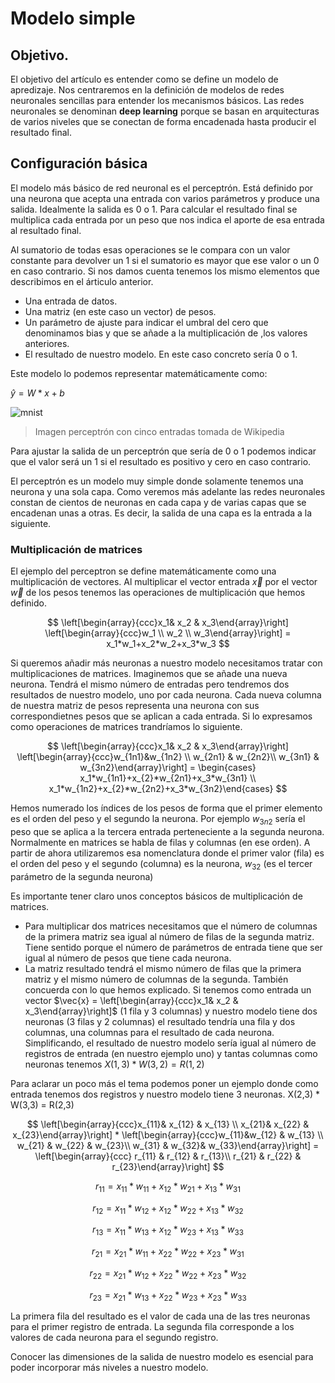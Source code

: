 # Modelo simple

## Objetivo.
El objetivo del artículo es entender como se define un modelo de apredizaje. Nos centraremos 
en la definición de modelos de redes neuronales sencillas para entender los mecanismos básicos.
Las redes neuronales se denominan **deep learning** porque se basan en arquitecturas de varios niveles que se
conectan de forma encadenada hasta producir el resultado final.

## Configuración básica


El modelo más básico de red neuronal es el perceptrón. Está definido por una neurona que acepta una entrada con varios parámetros y produce una salida. Idealmente la salida es 0 o 1. Para calcular el resultado final se multiplica cada entrada por un peso que nos indica el aporte de esa entrada al resultado final.

 Al sumatorio de todas esas operaciones se le compara con un valor constante para devolver un 1 si el sumatorio es mayor que ese valor o un 0  en caso contrario. Si nos damos cuenta tenemos los mismo elementos que describimos en el árticulo anterior.
- Una entrada de datos.
- Una matriz (en este caso un vector) de pesos.
- Un parámetro de ajuste para indicar el umbral del cero que denominamos bias y que se añade a la multiplicación de ,los valores anteriores.
- El resultado de nuestro modelo. En este caso concreto sería 0 o 1.

Este modelo lo podemos representar matemáticamente como:

$\hat{y}=W*x + b$

![mnist](/images/Perceptron.svg)
> Imagen perceptrón con cinco entradas tomada de Wikipedia

Para ajustar la salida de un perceptrón que sería de 0 o 1 podemos indicar que el valor será un 1 si el resultado es positivo y cero en caso contrario.

El perceptrón es un modelo muy simple donde solamente tenemos una neurona y una sola capa. Como veremos más adelante las redes neuronales constan de cientos de neuronas en cada capa y de varias capas que se encadenan unas a otras. Es decir, la salida de una capa es la entrada a la siguiente.

### Multiplicación de matrices

El ejemplo del perceptron se define matemáticamente como una multiplicación de vectores. Al multiplicar el vector entrada $\vec{x}$ por el vector $\vec{w}$ de los pesos tenemos las operaciones de multiplicación que hemos definido.

$$
\left[\begin{array}{ccc}x_1& x_2 & x_3\end{array}\right] \left[\begin{array}{ccc}w_1 \\ w_2 \\ w_3\end{array}\right] = x_1*w_1+x_2*w_2+x_3*w_3
$$

Si queremos añadir más neuronas a nuestro modelo necesitamos tratar con multiplicaciones de matrices. Imaginemos que se añade una nueva neurona. Tendrá el mismo número de entradas pero tendremos dos resultados de nuestro modelo, uno por cada neurona. Cada nueva columna de nuestra matriz de pesos representa una neurona con sus correspondietnes pesos que se aplican a cada entrada. Si lo expresamos como operaciones de matrices trandríamos lo siguiente.


$$
\left[\begin{array}{ccc}x_1& x_2 & x_3\end{array}\right] \left[\begin{array}{ccc}w_{1n1}&w_{1n2} \\ w_{2n1} & w_{2n2}\\ w_{3n1} & w_{3n2}\end{array}\right] = \begin{cases} x_1*w_{1n1}+x_{2}*w_{2n1}+x_3*w_{3n1} \\ x_1*w_{1n2}+x_{2}*w_{2n2}+x_3*w_{3n2}\end{cases}
$$

Hemos numerado los índices de los pesos de forma que el primer elemento es el orden del peso y el segundo la neurona. Por ejemplo $w_{3n2}$ sería el peso que se aplica a la tercera entrada perteneciente a la segunda neurona. Normalmente en matrices se habla de filas y columnas (en ese orden). A partir de ahora utilizaremos esa nomenclatura donde el primer valor (fila) es el orden del peso y el segundo (columna) es la neurona, $w_{32}$ (es el tercer parámetro de la segunda neurona)

Es importante tener claro unos conceptos básicos de multiplicación de matrices.
- Para multiplicar dos matrices necesitamos que el número de columnas de la primera matriz sea igual al número de filas de la segunda matriz. Tiene sentido porque el número de parámetros de entrada tiene que ser igual al número de pesos que tiene cada neurona.
- La matriz resultado tendrá el mismo número de filas que la primera matriz y el mismo número de columnas de la segunda. También concuerda con lo que hemos explicado. Si tenemos como entrada un vector $\vec{x} = \left[\begin{array}{ccc}x_1& x_2 & x_3\end{array}\right]$ (1 fila y 3 columnas) y nuestro modelo tiene dos neuronas (3 filas y 2 columnas) el resultado tendría una fila y dos columnas, una columnas para el resultado de cada neurona. Simplificando, el resultado de nuestro modelo sería igual al número de registros de entrada (en nuestro ejemplo uno) y tantas columnas como neuronas tenemos $X(1,3) * W(3,2) = R(1,2)$
  
Para aclarar un poco más el tema podemos poner un ejemplo donde como entrada tenemos dos registros y nuestro modelo tiene 3 neuronas. X(2,3) * W(3,3) = R(2,3)

$$
\left[\begin{array}{ccc}x_{11}& x_{12} & x_{13} \\ x_{21}& x_{22} & x_{23}\end{array}\right] * \left[\begin{array}{ccc}w_{11}&w_{12} & w_{13} \\ w_{21} & w_{22} & w_{23}\\ w_{31} & w_{32}& w_{33}\end{array}\right] = \left[\begin{array}{ccc} r_{11}  & r_{12} & r_{13}\\ r_{21}  & r_{22} & r_{23}\end{array}\right]
$$

$$ 
r_{11} = x_{11}*w_{11} + x_{12}*w_{21} + x_{13}*w_{31}
$$

$$
r_{12} = x_{11}*w_{12} + x_{12}*w_{22} + x_{13}*w_{32}
$$

$$
r_{13} = x_{11}*w_{13} + x_{12}*w_{23} + x_{13}*w_{33}
$$

$$
r_{21} = x_{21}*w_{11} + x_{22}*w_{22} + x_{23}*w_{31}
$$

$$
r_{22} = x_{21}*w_{12} + x_{22}*w_{22} + x_{23}*w_{32}
$$

$$
r_{23} = x_{21}*w_{13} + x_{22}*w_{23} + x_{23}*w_{33}
$$


La primera fila del resultado es el valor de cada una de las tres neuronas para el primer registro de entrada. La segunda fila corresponde a los valores de cada neurona para el segundo registro.

Conocer las dimensiones de la salida de nuestro modelo es esencial para poder incorporar más niveles a nuestro modelo.
